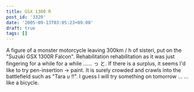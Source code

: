 ```yaml
---
title: GSX 1300 R
post_id: '3320'
date: '2005-09-13T03:05:23+09:00'
draft: true
tags: []
---
```


A figure of a monster motorcycle leaving 300km / h of sisteri, put on the "Suzuki GSX 1300R Falcon". Rehabilitation rehabilitation as it was just fingering for a while for a while ...... っ と. If there is a surplus, it seems I'd like to try pen-insertion → paint. It is surely crowded and crawls into the battlefield such as "Tara u !!". I guess I will try something on tomorrow ... ... like a bicycle.
